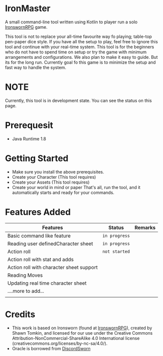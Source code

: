 # IronMaster
A small command-line tool written using Kotlin to player run a solo [IronswornRPG](http://www.ironswornrpg.com) game.

This tool is not to replace your all-time favourite way fo playing; table-top pen-paper dice style. If you have all the setup to play, feel free to ignore this tool and continue with your real-time system. This tool is for the beginners who do not have to spend time on setup or try the game with minimum arrangements and configurations. We also plan to make it easy to guide. But its for the long run. Currently goal fo this game is to minimize the setup and fast way to handle the system. 

# NOTE
Currently, this tool is in development state. You can see the status on this page.

# Prerequesit
* Java Runtime 1.8

# Getting Started
* Make sure you install the above prerequisites. 
* Create your Character (This tool requires)
* Create your Assets (This tool requires)
* Create your world in mind or paper 
That's all, run the tool, and it automatically starts and ready for your commands.

# Features Added
| Features                                                 | Status           | Remarks  |
| -------------------------------------------------------- |:----------------:| --------:|
| Basic command like feature                               | `in progress`    |          |
| Reading user definedCharacter sheet                      | `in progress`    |          |
| Action roll                                              | `not started`    |          |
| Action roll with stat and adds                           |                  |          |
| Action roll with character sheet support                 |                  |          |
| Reading Moves                                            |                  |          |
| Updating real time character sheet                       |                  |          |
| ....more to add...                                       |                  |          |
|                                                          |                  |          |

# Credits
* This work is based on Ironsworn (found at [IronswornRPG](http://www.ironswornrpg.com)), created by Shawn Tomkin, and licensed for our use under the Creative Commons Attribution-NonCommercial-ShareAlike 4.0 International license  (creativecommons.org/licenses/by-nc-sa/4.0/).
* Oracle is borrowed from [DiscordSworn](https://github.com/ribbanya/discordsworn)
